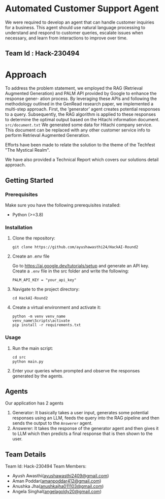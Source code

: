 # Automated Customer Support Agent

We were required to develop an agent  that can handle customer inquiries for a business. This agent should use natural language processing to understand and respond to customer queries, escalate issues when necessary, and learn from interactions to improve over time.

## Team Id : Hack-230494

# Approach

To address the problem statement, we employed the RAG (Retrieval Augmented
Generation) and PALM API provided by Google to enhance the response gener-
ation process. By leveraging these APIs and following the methodology outlined
in the GenRead research paper, we implemented a multi-step approach. First,
the ’generator’ agent creates potential responses to a query. Subsequently, the
RAG algorithm is applied to these responses to determine the optimal output
based on the Hitachi information document.
```src/document.txt```
We generated some data for Hitachi company service. This document can be replaced with any other customer service info to perform Retrieval Augmented Generation.

Efforts have been made to relate the solution to the theme of the Techfest "The Mystical Realm".

We have also provided a Technical Report which covers our solutions detail approach.


## Getting Started

### Prerequisites

Make sure you have the following prerequisites installed:

- Python (>=3.8)

### Installation

1. Clone the repository:

    ```
    git clone https://github.com/ayushawasthi24/HackAI-Round2
    ```

2. Create an .env file

    Go to https://ai.google.dev/tutorials/setup and generate an API key.
    Create a ```.env``` file in the src folder and write the following:
    ```
    PALM_API_KEY = "your_api_key"
    ```

3. Navigate to the project directory:

    ```
    cd HackAI-Round2
    ```
    
    

4. Create a virtual environment and activate it:

    ```
    python -m venv venv_name
    venv_name\Scripts\activate
    pip install -r requirements.txt
    ```
    
    

### Usage

1. Run the main script:

    ```
    cd src
    python main.py
    ```
    

2. Enter your queries when prompted and observe the responses generated by the agents.


## Agents

Our application has 2 agents
1. Generator: It basically takes a user input, generates some potential responses using an LLM, feeds the query into the RAG pipeline and then sends the output to the ```Answerer``` agent.
2. Answerer: It takes the response of the generator agent and then gives it to LLM which then predicts a final response that is then shown to the user.


## Team Details

Team Id: Hack-230494
Team Members:
- Ayush Awasthi(ayushawasthi2409@gmail.com)
- Aman Poddar(amanpoddar412@gmail.com)
- Anushka Jha(anushkajha011103@gmail.com)
- Angela Singhal(angelagoldy20@gmail.com)